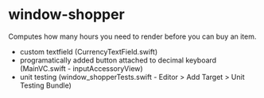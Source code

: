 # window-shopper
Computes how many hours you need to render before you can buy an item.

- custom textfield (CurrencyTextField.swift)
- programatically added button attached to decimal keyboard (MainVC.swift - inputAccessoryView)
- unit testing (window_shopperTests.swift - Editor > Add Target > Unit Testing Bundle)
